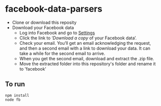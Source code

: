 # facebook-data-parsers

- Clone or download this reposity
- Download your Facebook data
	- Log into Facebook and go to [Settings](https://www.facebook.com/settings)
	- Click the link to ‘_Download a copy_ of your Facebook data’.
	- Check your email. You’ll get an email acknowledging the request, and then a second email with a link to download your data. It can take a while for the second email to arrive.
	- When you get the second email, download and extract the .zip file.
	- Move the extracted folder into this repository's folder and rename it to 'facebook'

## To run

```
npm install
node fb
```